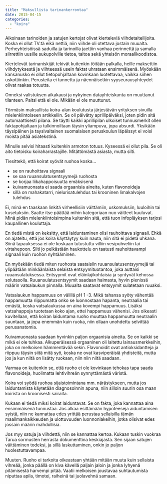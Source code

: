 ```yaml
---
title: "Maksullista tarinankerrontaa"
date: 2015-04-15
categories: 
  - "koira"
---
```


Aikoinaan tarinoiden ja satujen kertojat olivat kierteleviä viihdetaiteilijoita. Koska ei ollut TV:tä eikä nettiä, niin viihde oli otettava jostain muualta. Perheyhteisöissä saduilla ja tarinoilla jaettiin vanhaa perinnettä ja samalla siirrettiin uusille sukupolville tietoa, taitoa sekä yhteisön moraalikoodistoa.

<!--more-->

Kiertelevät tarinaniskijät tekivät kuitenkin töitään palkalla, heille maksettiin viihdytyksestä ja viihteessä usein faktat uhrataan ensimmäisenä. Myöskään kansanusko ei ollut tietopohjaltaan kovinkaan luotettavaa, vaikka siihen uskottiinkin. Perusteita ei tunnettu ja näennäisetkin syyseurausyhteydet olivat raakaa totuutta.

Onneksi valistuksen aikakausi ja nykyinen datayhteiskunta on muuttanut tilanteen. Paitsi että ei ole. Mikään ei ole muuttunut.

Törmäsin maksullista koira-alan koulutusta järjestävän yrityksen sivuilla mielenkiintoiseen artikkeliin. Se oli päivätty aprillipäiväksi, joten pidin sitä automaattisesti pilana. Se täytti kaikki aprillipilan ulkoiset tunnusmerkit ollen faktapohjaltaan ja tulkinnoiltaan täysin yliampuva, jopa absurdi. Yksikään täysipäinen ja taysivaltainen suomalaisen peruskoulun läpäissyt ei voisi moista pitää asiatekstinä.

Minulle selvisi hitaasti kuitenkin armoton totuus. Kyseessä ei ollut pila. Se oli aito tietoisku koiraharrastajille. Mitättömästä asiasta, mutta silti.

Tiesittekö, että koirat syövät ruohoa koska...

- se on rauhoittava signaali
- se saa ruuansulatusentsyymejä ruohosta
- se korjaa liikahappoisuutta emäksisenä
- kuivamuonasta ei saada orgaanisia aineita, kuten flavonoideja
- sillä on mahakatarri, nielurisatulehdus tai krooninen limakalvojen tulehdus

Ei, minä en taaskaan linkitä virheellisiin väittämiin, uskomuksiin, luuloihin tai kusetuksiin. Saatte itse päättää mihin kategoriaan nuo väitteet kuuluvat. Minä pidän mielenkiintoisimpina kuitenkin sitä, että tuon infopläyksen tarjosi kaupallinen kouluttaja.

En tiedä mistä on keksitty, että laiduntaminen olisi rauhoittava signaali. Ehkä on ajateltu, että jos koira käyttäytyy kuin nauta, niin sitä ei pidetä uhkana. Siinä tapauksessa ei ole koskaan tutustuttu villiin vesipuhveliin tai virtahepoon. Silti jo pelkästään haukottelu on taatusti rauhoittavampi signaali kuin ruohon nyhtääminen.

En myöskään tiedä miten ruohosta saataisiin ruuansulatusentsyymejä tai ylipäätään minkäänlaista selaista entsyymituotantoa, joka auttaisi ruuansulatuksessa. Entsyymit ovat eläinlajikohtaisia ja syntyvät kehossa solutasolla. Ruuansulatusentsyymit saadaan haimasta, hyvin pienissä määrin vatsalaukun pinnalla. Muualta saatavat entsyymit sulatetaan ruuaksi.

Vatsalaukun happamuus on välillä pH 1 -3. Mikä tahansa syöty vähentää happamuutta riippumatta onko se luonnostaan hapanta, neutraalia tai emästä, koska vatsalaukussa on aina kovempi happamuus. Lisäksi vatsahappoja tuotetaan koko ajan, ettei happamuus vähenisi. Jos oikeasti kuvitellaan, että koiran laiduntama ruoho muuttaa happamuutta neutraalin suuntaan, ja jopa enemmän kuin ruoka, niin ollaan unohdettu selvittää perusanatomia.

Kuivamuonasta saadaan hyvinkin paljon orgaanisia aineita. Se on kaikki se mikä ei ole tuhkaa. Alkuperäisessä orgaaninen oli laitettu lainausmerkkeihin, joka on melkoisen hämmentävää sekin. Flavonoidit ovat antioksidantteja ja riippuu täysin siitä mitä syö, koska ne ovat kasviperäisiä yhdisteitä, mutta jos ja kun niitä on lisätty ruokaan, niin niin niitä saadaan.

Varmaa on kuitenkin se, että ruoho ei ole kovinkaan tehokas tapa saada flavonoideja, huolimatta lehtivihreän synnyttämästä väristä.

Koira voi syödä ruohoa sijaistoimintana mm. närästykseen, mutta jos laiduntamista käytetään diagnosoinnin apuna, niin silloin suurin osa maan koirista on kroonisesti sairaita.

Kukaan ei tiedä miksi koirat laiduntavat. Se on fakta, joka kannattaa aina ensimmäisenä tunnustaa. Jos alkaa esittämään hypoteeseja aiduntamisen syistä, niin ne kannattaa edes yrittää perustaa sellaisilla tämän maailmankaikkeuden ja ulottuvuuden luonnonlakeihin, jotka olisivat edes jossain määrin mahdollisia.

Jos myy satuja ja viihdettä, niin se kannattaa kertoa. Kukaan tuskin vuokraa Tarua sormusten herrasta dokumenttina keskiajasta. Sen sijaan satujen väittäminen todeksi, ja sillä laskuttaminen, onkin jo paljon huolestuttavampaa.

Muuten. Ruoho ei tarkoita oikeastaan yhtään mitään muuta kuin sellaista vihreää, jonka päällä on kiva kävellä paljain jaloin ja jonka lyhyenä pitämisestä harvempi pitää. Vaatii melkoisen joustavaa suhtautumista niputtaa apila, timotei, raiheinä tai juolavehnä samaan.
